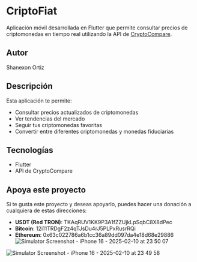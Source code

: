 # CriptoFiat

Aplicación móvil desarrollada en Flutter que permite consultar precios de criptomonedas en tiempo real utilizando la API de [CryptoCompare](https://min-api.cryptocompare.com).

## Autor
Shanexon Ortiz

## Descripción
Esta aplicación te permite:
- Consultar precios actualizados de criptomonedas
- Ver tendencias del mercado
- Seguir tus criptomonedas favoritas
- Convertir entre diferentes criptomonedas y monedas fiduciarias

## Tecnologías
- Flutter
- API de CryptoCompare

## Apoya este proyecto

Si te gusta este proyecto y deseas apoyarlo, puedes hacer una donación a cualquiera de estas direcciones:

- **USDT (Red TRON)**: TKAqRUV1KK9P3A1fZZUjkLpSqbC8X8dPec
- **Bitcoin**: 12i11TRDgF2z4qTJsDu4rJ5PLPxRusrRQi
- **Ethereum**: 0x63c022786a6b1cc36a89dd097da4e18d68e29886
![Simulator Screenshot - iPhone 16 - 2025-02-10 at 23 50 07](https://github.com/user-attachments/assets/5dec3917-1f15-47e3-ac6c-83244867e690)

![Simulator Screenshot - iPhone 16 - 2025-02-10 at 23 49 58](https://github.com/user-attachments/assets/a8988367-ef41-4805-84c4-ccf6ab632447)
